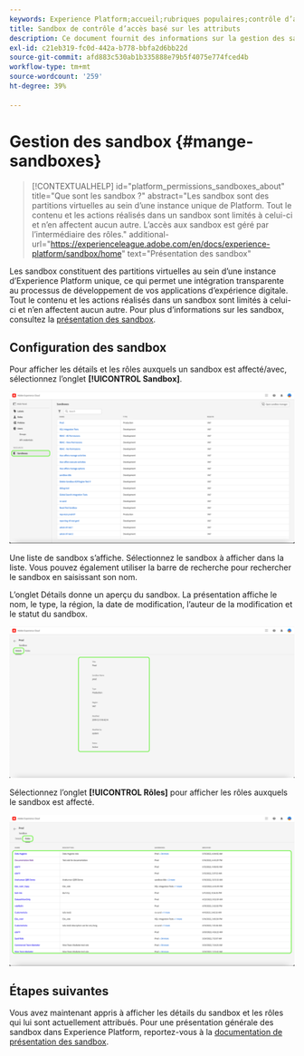 ```yaml
---
keywords: Experience Platform;accueil;rubriques populaires;contrôle d’accès;contrôle d’accès basé sur les attributs;ABAC
title: Sandbox de contrôle d’accès basé sur les attributs
description: Ce document fournit des informations sur la gestion des sandbox via l’interface Autorisations dans Adobe Experience Cloud
exl-id: c21eb319-fc0d-442a-b778-bbfa2d6bb22d
source-git-commit: afd883c530ab1b335888e79b5f4075e774fced4b
workflow-type: tm+mt
source-wordcount: '259'
ht-degree: 39%

---
```


# Gestion des sandbox {#mange-sandboxes}

>[!CONTEXTUALHELP]
>id="platform_permissions_sandboxes_about"
>title="Que sont les sandbox ?"
>abstract="Les sandbox sont des partitions virtuelles au sein d’une instance unique de Platform. Tout le contenu et les actions réalisés dans un sandbox sont limités à celui-ci et n’en affectent aucun autre. L’accès aux sandbox est géré par l’intermédiaire des rôles."
>additional-url="https://experienceleague.adobe.com/en/docs/experience-platform/sandbox/home" text="Présentation des sandbox"

Les sandbox constituent des partitions virtuelles au sein d’une instance d’Experience Platform unique, ce qui permet une intégration transparente au processus de développement de vos applications d’expérience digitale. Tout le contenu et les actions réalisés dans un sandbox sont limités à celui-ci et n’en affectent aucun autre. Pour plus d’informations sur les sandbox, consultez la [présentation des sandbox](../../../sandboxes/home.md).

## Configuration des sandbox

Pour afficher les détails et les rôles auxquels un sandbox est affecté/avec, sélectionnez l’onglet **[!UICONTROL Sandbox]**.

![flac-sandboxes-tab](../../images/flac-ui/flac-sandboxes-tab.png)

Une liste de sandbox s’affiche. Sélectionnez le sandbox à afficher dans la liste. Vous pouvez également utiliser la barre de recherche pour rechercher le sandbox en saisissant son nom.

L’onglet Détails donne un aperçu du sandbox. La présentation affiche le nom, le type, la région, la date de modification, l’auteur de la modification et le statut du sandbox.

![flac-sandboxes-details](../../images/flac-ui/flac-sandboxes-details.png)

Sélectionnez l’onglet **[!UICONTROL Rôles]** pour afficher les rôles auxquels le sandbox est affecté.

![flac-sandboxes-roles](../../images/flac-ui/flac-sandboxes-roles.png)

## Étapes suivantes

Vous avez maintenant appris à afficher les détails du sandbox et les rôles qui lui sont actuellement attribués. Pour une présentation générale des sandbox dans Experience Platform, reportez-vous à la [documentation de présentation des sandbox](../../sanboxes/../ui/overview.md).
